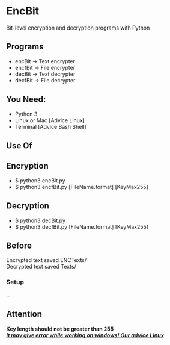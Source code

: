 <h1>EncBit</h1>
<p>
  Bit-level encryption and decryption programs with Python
</p>
<h2>Programs</h2>
<ul>
  <li>encBit -> Text encrypter</li>
  <li>encfBit -> File encrypter</li>
  <li>decBit -> Text decrypter</li>
  <li>decfBit -> File decrypter</li>
</ul>
<h2>You Need:</h2>
<ul>
  <li>Python 3</li>
  <li>Linux or Mac [Advice Linux]</li>
  <li>Terminal [Advice Bash Shell]</li>
</ul>
<h2>Use Of</h2>
<h2>Encryption</h2>
<ul>
<li>$ python3 encBit.py </li>
<li>$ python3 encfBit.py [FileName.format] [KeyMax255] </li>
</ul>
<h2>Decryption</h2>
<ul>
<li>$ python3 decBit.py </li>
<li>$ python3 decfBit.py [FileName.format] [KeyMax255] </li>
</ul>
<h2>Before</h2>
<span>Encrypted text saved ENCTexts/</span><br>
<span>Decrypted text saved Texts/</span>
<h3>Setup</h3>
<p>...</p>
<h2>Attention</h2>
<b>Key length should not be greater than 255</b><br>
<b><i><u>It may give error while working on windows! Our advice Linux</u></i></b>

